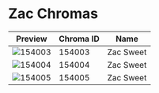 # Zac Chromas

| Preview | Chroma ID | Name |
|---------|-----------|------|
| ![154003](https://raw.communitydragon.org/latest/plugins/rcp-be-lol-game-data/global/default/v1/champion-chroma-images/154/154003.png) | 154003 | Zac Sweet |
| ![154004](https://raw.communitydragon.org/latest/plugins/rcp-be-lol-game-data/global/default/v1/champion-chroma-images/154/154004.png) | 154004 | Zac Sweet |
| ![154005](https://raw.communitydragon.org/latest/plugins/rcp-be-lol-game-data/global/default/v1/champion-chroma-images/154/154005.png) | 154005 | Zac Sweet |